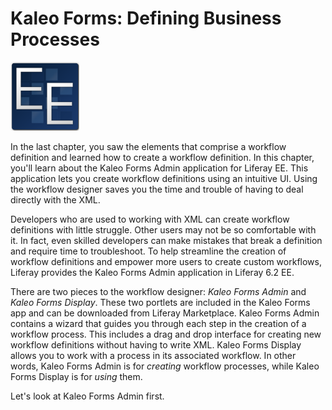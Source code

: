 # Kaleo Forms: Defining Business Processes [](id=kaleo-forms-defining-business-processes)

![EE Only Feature](../../images/ee-feature-web.png)

In the last chapter, you saw the elements that comprise a workflow
definition and learned how to create a workflow definition. In this chapter,
you'll learn about the Kaleo Forms Admin application for Liferay EE. This
application lets you create workflow definitions using an intuitive UI. Using
the workflow designer saves you the time and trouble of having to deal directly
with the XML.

Developers who are used to working with XML can create workflow definitions with
little struggle. Other users may not be so comfortable with it. In fact, even
skilled developers can make mistakes that break a definition and require time to
troubleshoot. To help streamline the creation of workflow definitions and
empower more users to create custom workflows, Liferay provides the Kaleo Forms
Admin application in Liferay 6.2 EE.

There are two pieces to the workflow designer: *Kaleo Forms Admin* and *Kaleo
Forms Display*. These two portlets are included in the Kaleo Forms app and can 
be downloaded from Liferay Marketplace. Kaleo Forms Admin contains a wizard that
guides you through each step in the creation of a workflow process. This
includes a drag and drop interface for creating new workflow definitions without
having to write XML. Kaleo Forms Display allows you to work with a process in
its associated workflow. In other words, Kaleo Forms Admin is for *creating*
workflow processes, while Kaleo Forms Display is for *using* them.

Let's look at Kaleo Forms Admin first. 
